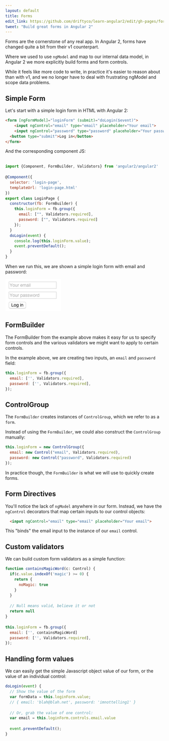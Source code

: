 ```yaml
---
layout: default
title: Forms
edit_link: https://github.com/driftyco/learn-angular2/edit/gh-pages/forms/index.md
tweet: "Build great forms in Angular 2"
---
```


Forms are the cornerstone of any real app. In Angular 2, forms have changed quite a bit from their v1 counterpart.

Where we used to use `ngModel` and map to our internal data model, in Angular 2 we more explicitly build forms and form controls.

While it feels like more code to write, in practice it's easier to reason about than with v1, and we no longer
have to deal with frustrating ngModel and scope data problems.

## Simple Form

Let's start with a simple login form in HTML with Angular 2:

```html
<form [ngFormModel]="loginForm" (submit)="doLogin($event)">
    <input ngControl="email" type="email" placeholder="Your email">
    <input ngControl="password" type="password" placeholder="Your password">
  <button type="submit">Log in</button>
</form>
```

And the corresponding component JS:

```javascript

import {Component, FormBuilder, Validators} from 'angular2/angular2'

@Component({
  selector: 'login-page',
  templateUrl: 'login-page.html'
})
export class LoginPage {
  constructor(fb: FormBuilder) {
    this.loginForm = fb.group({
      email: ["", Validators.required],
      password: ["", Validators.required]
    });
  }
  doLogin(event) {
    console.log(this.loginForm.value);
    event.preventDefault();
  }
}

```

When we run this, we are shown a simple login form with email and password:

![ex](ex1.png)

## FormBuilder

The FormBuilder from the example above makes it easy for us to specify form controls and the various
validators we might want to apply to certain controls.

In the example above, we are creating two inputs, an `email` and `password` field:

```javascript
this.loginForm = fb.group({
  email: ['', Validators.required],
  password: ['', Validators.required],
});
```

## ControlGroup

The `FormBuilder` creates instances of `ControlGroup`, which we refer to as a `form`.

Instead of using the `FormBuilder`, we could also construct the `ControlGroup` manually:

```javascript
this.loginForm = new ControlGroup({
  email: new Control("email", Validators.required),
  password: new Control("password", Validators.required)
});
```

In practice though, the `FormBuilder` is what we will use to quickly create forms.

## Form Directives

You'll notice the lack of `ngModel` anywhere in our form. Instead, we have the `ngControl` decorators that map certain inputs to our control objects:

```html
  <input ngControl="email" type="email" placeholder="Your email">
```

This "binds" the email input to the instance of our `email` control.

## Custom validators

We can build custom form validators as a simple function:

```javascript
function containsMagicWord(c: Control) {
  if(c.value.indexOf('magic') >= 0) {
    return {
      noMagic: true
    }
  }

  // Null means valid, believe it or not
  return null
}

this.loginForm = fb.group({
  email: ['', containsMagicWord]
  password: ['', Validators.required],
});
```

## Handling form values

We can easily get the simple Javascript object value of our form, or the value of an individual control:

```javascript
doLogin(event) {
  // Show the value of the form
  var formData = this.loginForm.value;
  // { email: 'blah@blah.net', password: 'imnottelling1' }

  // Or, grab the value of one control:
  var email = this.loginForm.controls.email.value

  event.preventDefault();
}
```

